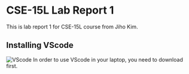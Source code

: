 # CSE-15L Lab Report 1
This is lab report 1 for CSE-15L course from Jiho Kim.
## Installing VScode
![VScode](https://user-images.githubusercontent.com/129816454/230739254-a70aaea1-4afb-451b-b9c2-8195380fbf25.png)
In order to use VScode in your laptop, you need to download first.

